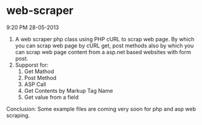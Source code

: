 web-scraper
===========

9:20 PM 28-05-2013  

1. A web scraper php class using PHP cURL to scrap web page. By which you can scrap web page by cURL get, post methods also by which you can scrap web page content from a asp.net based websites with form post.
2. Supporst for:
    1. Get Mathod
    2. Post Method
    3. ASP Call
    4. Get Contents by Markup Tag Name
    5. Get value from a field

Conclusion: Some example files are coming very soon for php and asp web scraping.
